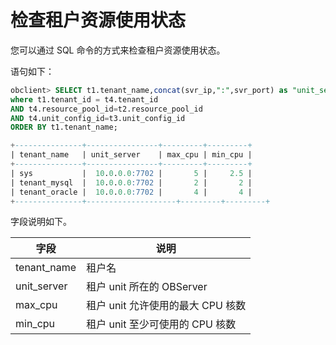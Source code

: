# 检查租户资源使用状态

您可以通过 SQL 命令的方式来检查租户资源使用状态。

语句如下：

```sql
obclient> SELECT t1.tenant_name,concat(svr_ip,":",svr_port) as "unit_server",t3.max_cpu,t3.min_cpu  FROM OCEANBASE.DBA_OB_TENANTS t1,OCEANBASE.DBA_OB_UNITS t2,OCEANBASE.DBA_OB_UNIT_CONFIGS t3,OCEANBASE.DBA_OB_RESOURCE_POOLS t4
where t1.tenant_id = t4.tenant_id
AND t4.resource_pool_id=t2.resource_pool_id 
AND t4.unit_config_id=t3.unit_config_id
ORDER BY t1.tenant_name;

+---------------+----------------+---------+---------+
| tenant_name   | unit_server    | max_cpu | min_cpu |
+---------------+----------------+---------+---------+
| sys           |  10.0.0.0:7702 |       5 |     2.5 |
| tenant_mysql  |  10.0.0.0:7702 |       2 |       2 | 
| tenant_oracle |  10.0.0.0:7702 |       4 |       4 | 
+---------------+--------------------+---------+---------+
```

字段说明如下。

|     字段      |           说明           |
|-------------|------------------------|
| tenant_name | 租户名                    |
| unit_server | 租户 unit 所在的 OBServer   |
| max_cpu     | 租户 unit 允许使用的最大 CPU 核数 |
| min_cpu     | 租户 unit 至少可使用的 CPU 核数  |
